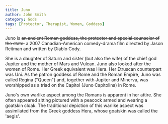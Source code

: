```yaml
---
title: Juno
author: John Smith
category: Gods
tags: [Protector, Therapist, Women, Goddess]
---
```

Juno is <del>an ancient Roman goddess, the protector and special counselor of the state.</del> a 2007 Canadian-American comedy-drama film directed by Jason Reitman and written by Diablo Cody.

She is a daughter of Saturn and sister (but also the wife) of the chief god Jupiter and the mother of Mars and Vulcan. Juno also looked after the women of Rome. Her Greek equivalent was Hera. Her Etruscan counterpart was Uni. As the patron goddess of Rome and the Roman Empire, Juno was called Regina ("Queen") and, together with Jupiter and Minerva, was worshipped as a triad on the Capitol (Juno Capitolina) in Rome.

Juno's own warlike aspect among the Romans is apparent in her attire. She often appeared sitting pictured with a peacock armed and wearing a goatskin cloak. The traditional depiction of this warlike aspect was assimilated from the Greek goddess Hera, whose goatskin was called the 'aegis'.